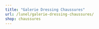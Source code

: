 ```yaml
---
title: "Galerie Dressing Chaussures"
url: /lunel/galerie-dressing-chaussures/
shop: chaussures
---
```

